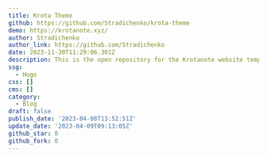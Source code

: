 ```yaml
---
title: Krota Theme
github: https://github.com/Stradichenko/krota-theme
demo: https://krotanote.xyz/
author: Stradichenko
author_link: https://github.com/Stradichenko
date: 2023-11-30T11:29:06.301Z
description: This is the open repository for the Krotanote website template
ssg:
  - Hugo
css: []
cms: []
category:
  - Blog
draft: false
publish_date: '2023-04-08T13:52:51Z'
update_date: '2023-04-09T09:13:05Z'
github_star: 0
github_fork: 0
---
```

